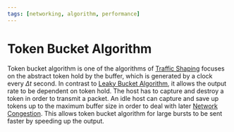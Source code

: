 ```yaml
---
tags: [networking, algorithm, performance]
---
```


# Token Bucket Algorithm

Token bucket algorithm is one of the algorithms of [Traffic Shaping](202302201414.md)
focuses on the abstract token hold by the buffer, which is generated by a clock
every $\Delta t$ second. In contrast to [Leaky Bucket Algorithm](202305171656.md),
it allows the output rate to be dependent on token hold. The host has to capture
and destroy a token in order to transmit a packet. An idle host can capture and
save up tokens up to the maximum buffer size in order to deal with later
[Network Congestion](202209302043.md). This allows token bucket algorithm for
large bursts to be sent faster by speeding up the output.
